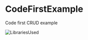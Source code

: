 # CodeFirstExample
Code first CRUD example




![LibrariesUsed](https://github.com/Janussr/CodeFirstExample/assets/61831295/4872a741-5347-405e-a92c-10b1b07cbd92)
